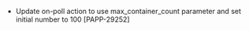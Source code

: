 * Update on-poll action to use max_container_count parameter and set initial number to 100 [PAPP-29252]